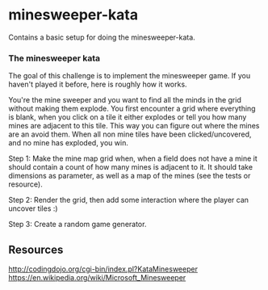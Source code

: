 # minesweeper-kata
Contains a basic setup for doing the minesweeper-kata.

### The minesweeper kata
The goal of this challenge is to implement the minesweeper game. If you haven't played it before, here is roughly how it works.

You're the mine sweeper and you want to find all the minds in the grid without making them explode. You first encounter a grid where everything is blank, when you click on a tile it either explodes or tell you how many mines are adjacent to this tile. This way you can figure out where the mines are an avoid them. When all non mine tiles have been clicked/uncovered, and no mine has exploded, you win.

Step 1: Make the mine map grid when, when a field does not have a mine it should contain a count of how many mines is adjacent to it. It should take dimensions as parameter, as well as a map of the mines (see the tests or resource).

Step 2: Render the grid, then add some interaction where the player can uncover tiles :)

Step 3: Create a random game generator.

## Resources
http://codingdojo.org/cgi-bin/index.pl?KataMinesweeper
https://en.wikipedia.org/wiki/Microsoft_Minesweeper
